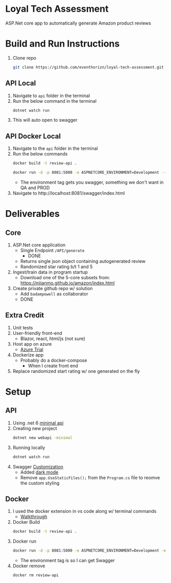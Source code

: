 # Loyal Tech Assessment

ASP.Net core app to automatically generate Amazon product reviews

# Build and Run Instructions

1. Clone repo
   ```bash
   git clone https://github.com/eventhorizn/loyal-tech-assessment.git
   ```

## API Local

1. Navigate to `api` folder in the terminal
1. Run the below command in the terminal
   ```bash
   dotnet watch run
   ```
1. This will auto open to swagger

## API Docker Local

1. Navigate to the `api` folder in the terminal
1. Run the below commands
   ```bash
   docker build -t review-api .
   ```
   ```bash
   docker run -d -p 8081:5000 -e ASPNETCORE_ENVIRONMENT=Development --name review-api  review-api
   ```
   - The environment tag gets you swagger, something we don't want in QA and PROD
1. Navigate to http://localhost:8081/swagger/index.html

# Deliverables

## Core

1. ASP.Net core application
   - Single Endpoint `/API/generate`
     - DONE
   - Returns single json object containing autogenerated review
   - Randomized star rating b/t 1 and 5
1. Ingest/train data in program startup
   - Download one of the 5-core subsets from: https://nijianmo.github.io/amazon/index.html
1. Create private github repo w/ solution
   - Add `badampowell` as collaborator
   - DONE

## Extra Credit

1. Unit tests
1. User-friendly front-end
   - Blazor, react, html/js (not sure)
1. Host app on azure
   - [Azure Trial](https://azure.microsoft.com/en-us/free/)
1. Dockerize app
   - Probably do a docker-compose
     - When I create front end
1. Replace randomized start rating w/ one generated on the fly

# Setup

## API

1. Using .net 6 [minimal api](https://docs.microsoft.com/en-us/aspnet/core/fundamentals/minimal-apis?view=aspnetcore-6.0)
1. Creating new project
   ```bash
   dotnet new webapi -minimal
   ```
1. Running locally
   ```bash
   dotnet watch run
   ```
1. Swagger [Customization](https://docs.microsoft.com/en-us/aspnet/core/tutorials/getting-started-with-swashbuckle?view=aspnetcore-6.0&tabs=visual-studio#customize-and-extend)
   - Added [dark mode](https://dev.to/amoenus/turn-swagger-theme-to-the-dark-mode-4l5f)
   - Remove `app.UseStaticFiles();` from the `Program.cs` file to reomve the custom styling

## Docker

1. I used the docker extension in vs code along w/ terminal commands
   - [Walkthrough](https://code.visualstudio.com/docs/containers/quickstart-aspnet-core)
1. Docker Build
   ```bash
   docker build -t review-api .
   ```
1. Docker run
   ```bash
   docker run -d -p 8081:5000 -e ASPNETCORE_ENVIRONMENT=Development -e --name review-api  review-api
   ```
   - The environment tag is so I can get Swagger
1. Docker remove
   ```
   docker rm review-api
   ```
